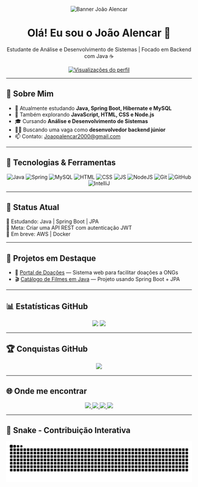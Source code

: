 <p align="center">
  <img src="https://github.com/arthurspk/guiadobackend/raw/main/images/guia.png" width="140" alt="Banner João Alencar">
</p>

<h1 align="center">Olá! Eu sou o João Alencar 👋</h1>
<p align="center">Estudante de Análise e Desenvolvimento de Sistemas | Focado em Backend com Java ☕</p>

<p align="center">
  <a href="https://github.com/JoaoAlencar00">
    <img src="https://komarev.com/ghpvc/?username=JoaoAlencar00&label=Visualizações&color=blue&style=flat" alt="Visualizações do perfil"/>
  </a>
</p>

---

## 💼 Sobre Mim

- 🔭 Atualmente estudando **Java, Spring Boot, Hibernate e MySQL**
- 🌱 Também explorando **JavaScript, HTML, CSS e Node.js**
- 🎓 Cursando **Análise e Desenvolvimento de Sistemas**
- 👨‍💻 Buscando uma vaga como **desenvolvedor backend júnior**
- 📫 Contato: Joaopalencar2000@gmail.com

---

## 🧠 Tecnologias & Ferramentas

<div align="center">
  <img src="https://cdn.jsdelivr.net/gh/devicons/devicon/icons/java/java-original.svg" width="40" alt="Java"/>
  <img src="https://cdn.jsdelivr.net/gh/devicons/devicon/icons/spring/spring-original.svg" width="40" alt="Spring"/>
  <img src="https://cdn.jsdelivr.net/gh/devicons/devicon/icons/mysql/mysql-original.svg" width="40" alt="MySQL"/>
  <img src="https://cdn.jsdelivr.net/gh/devicons/devicon/icons/html5/html5-original.svg" width="40" alt="HTML"/>
  <img src="https://cdn.jsdelivr.net/gh/devicons/devicon/icons/css3/css3-original.svg" width="40" alt="CSS"/>
  <img src="https://cdn.jsdelivr.net/gh/devicons/devicon/icons/javascript/javascript-original.svg" width="40" alt="JS"/>
  <img src="https://cdn.jsdelivr.net/gh/devicons/devicon/icons/nodejs/nodejs-original.svg" width="40" alt="NodeJS"/>
  <img src="https://cdn.jsdelivr.net/gh/devicons/devicon/icons/git/git-original.svg" width="40" alt="Git"/>
  <img src="https://cdn.jsdelivr.net/gh/devicons/devicon/icons/github/github-original.svg" width="40" alt="GitHub"/>
  <img src="https://cdn.jsdelivr.net/gh/devicons/devicon/icons/intellij/intellij-original.svg" width="40" alt="IntelliJ"/>
</div>

---

## 📌 Status Atual

🧠 Estudando: Java | Spring Boot | JPA  
🚀 Meta: Criar uma API REST com autenticação JWT  
📘 Em breve: AWS | Docker  

---

## 🚀 Projetos em Destaque

- 🔗 [Portal de Doações](https://github.com/JoaoAlencar00/portal-doacoes) — Sistema web para facilitar doações a ONGs  
- 🎬 [Catálogo de Filmes em Java](https://github.com/JoaoAlencar00/catalogo-filmes) — Projeto usando Spring Boot + JPA

---

## 📊 Estatísticas GitHub

<div align="center">
  <img height="160" src="https://github-readme-stats.vercel.app/api?username=JoaoAlencar00&show_icons=true&theme=dracula&include_all_commits=true&count_private=true" />
  <img height="160" src="https://github-readme-stats.vercel.app/api/top-langs/?username=JoaoAlencar00&layout=compact&langs_count=7&theme=dracula" />
</div>

---

## 🏆 Conquistas GitHub

<div align="center">
  <img src="https://github-profile-trophy.vercel.app/?username=JoaoAlencar00&theme=dracula&row=1&no-frame=true&margin-w=15" />
</div>

---

## 🌐 Onde me encontrar

<div align="center">
  <a href="https://instagram.com/jpx_code" target="_blank">
    <img src="https://img.shields.io/badge/-Instagram-%23E4405F?style=for-the-badge&logo=instagram" />
  </a>
  <a href="mailto:Joaopalencar2000@gmail.com" target="_blank">
    <img src="https://img.shields.io/badge/Gmail-D14836?style=for-the-badge&logo=gmail" />
  </a>
  <a href="https://www.linkedin.com/in/joão-alencar-453362232/" target="_blank">
    <img src="https://img.shields.io/badge/-LinkedIn-%230077B5?style=for-the-badge&logo=linkedin" />
  </a>
  <a href="https://www.twitch.tv/JPXK_ZN13" target="_blank">
    <img src="https://img.shields.io/badge/Twitch-9146FF?style=for-the-badge&logo=twitch" />
  </a>
</div>

---

## 🐍 Snake - Contribuição Interativa

<p align="center">
  <img src="https://github.com/JoaoAlencar00/JoaoAlencar00/blob/output/github-contribution-grid-snake.svg" alt="Snake animation" />
</p>

